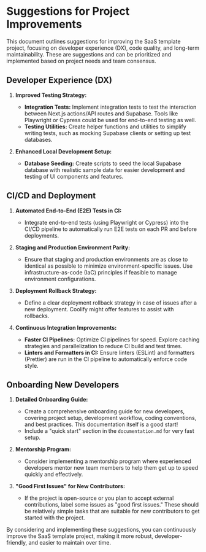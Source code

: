 # Suggestions for Project Improvements

This document outlines suggestions for improving the SaaS template project, focusing on developer experience (DX), code quality, and long-term maintainability. These are suggestions and can be prioritized and implemented based on project needs and team consensus.

## Developer Experience (DX)

1.  **Improved Testing Strategy:**

    - **Integration Tests:** Implement integration tests to test the interaction between Next.js actions/API routes and Supabase. Tools like Playwright or Cypress could be used for end-to-end testing as well.
    - **Testing Utilities:** Create helper functions and utilities to simplify writing tests, such as mocking Supabase clients or setting up test databases.

2.  **Enhanced Local Development Setup:**

    - **Database Seeding:** Create scripts to seed the local Supabase database with realistic sample data for easier development and testing of UI components and features.

## CI/CD and Deployment

1.  **Automated End-to-End (E2E) Tests in CI:**

    - Integrate end-to-end tests (using Playwright or Cypress) into the CI/CD pipeline to automatically run E2E tests on each PR and before deployments.

2.  **Staging and Production Environment Parity:**

    - Ensure that staging and production environments are as close to identical as possible to minimize environment-specific issues. Use infrastructure-as-code (IaC) principles if feasible to manage environment configurations.

3.  **Deployment Rollback Strategy:**

    - Define a clear deployment rollback strategy in case of issues after a new deployment. Coolify might offer features to assist with rollbacks.

4.  **Continuous Integration Improvements:**
    - **Faster CI Pipelines:** Optimize CI pipelines for speed. Explore caching strategies and parallelization to reduce CI build and test times.
    - **Linters and Formatters in CI:** Ensure linters (ESLint) and formatters (Prettier) are run in the CI pipeline to automatically enforce code style.

## Onboarding New Developers

1.  **Detailed Onboarding Guide:**

    - Create a comprehensive onboarding guide for new developers, covering project setup, development workflow, coding conventions, and best practices. This documentation itself is a good start!
    - Include a "quick start" section in the `documentation.md` for very fast setup.

2.  **Mentorship Program:**

    - Consider implementing a mentorship program where experienced developers mentor new team members to help them get up to speed quickly and effectively.

3.  **"Good First Issues" for New Contributors:**
    - If the project is open-source or you plan to accept external contributions, label some issues as "good first issues." These should be relatively simple tasks that are suitable for new contributors to get started with the project.

By considering and implementing these suggestions, you can continuously improve the SaaS template project, making it more robust, developer-friendly, and easier to maintain over time.
